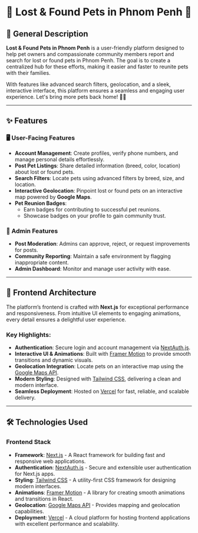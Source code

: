 # 🌟 Lost & Found Pets in Phnom Penh 🐾

## 🐶 General Description
**Lost & Found Pets in Phnom Penh** is a user-friendly platform designed to help pet owners and compassionate community members report and search for lost or found pets in Phnom Penh. The goal is to create a centralized hub for these efforts, making it easier and faster to reunite pets with their families.

With features like advanced search filters, geolocation, and a sleek, interactive interface, this platform ensures a seamless and engaging user experience. Let's bring more pets back home! 🏡🐾

---

## ✨ Features

### 🖥️ User-Facing Features
- **Account Management**: Create profiles, verify phone numbers, and manage personal details effortlessly.
- **Post Pet Listings**: Share detailed information (breed, color, location) about lost or found pets.
- **Search Filters**: Locate pets using advanced filters by breed, size, and location.
- **Interactive Geolocation**: Pinpoint lost or found pets on an interactive map powered by **Google Maps**.
- **Pet Reunion Badges**: 
  - Earn badges for contributing to successful pet reunions.
  - Showcase badges on your profile to gain community trust.

### 🔧 Admin Features
- **Post Moderation**: Admins can approve, reject, or request improvements for posts.
- **Community Reporting**: Maintain a safe environment by flagging inappropriate content.
- **Admin Dashboard**: Monitor and manage user activity with ease.

---

## 🎨 Frontend Architecture
The platform’s frontend is crafted with **Next.js** for exceptional performance and responsiveness. From intuitive UI elements to engaging animations, every detail ensures a delightful user experience.

### Key Highlights:
- **Authentication**: Secure login and account management via [NextAuth.js](https://next-auth.js.org/).
- **Interactive UI & Animations**: Built with [Framer Motion](https://www.framer.com/motion/) to provide smooth transitions and dynamic visuals.
- **Geolocation Integration**: Locate pets on an interactive map using the [Google Maps API](https://developers.google.com/maps/documentation).
- **Modern Styling**: Designed with [Tailwind CSS](https://tailwindcss.com/), delivering a clean and modern interface.
- **Seamless Deployment**: Hosted on [Vercel](https://vercel.com/) for fast, reliable, and scalable delivery.

---

## 🛠️ Technologies Used

### Frontend Stack
- **Framework**: [Next.js](https://nextjs.org/) - A React framework for building fast and responsive web applications.
- **Authentication**: [NextAuth.js](https://next-auth.js.org/) - Secure and extensible user authentication for Next.js apps.
- **Styling**: [Tailwind CSS](https://tailwindcss.com/) - A utility-first CSS framework for designing modern interfaces.
- **Animations**: [Framer Motion](https://www.framer.com/motion/) - A library for creating smooth animations and transitions in React.
- **Geolocation**: [Google Maps API](https://developers.google.com/maps/documentation) - Provides mapping and geolocation capabilities.
- **Deployment**: [Vercel](https://vercel.com/) - A cloud platform for hosting frontend applications with excellent performance and scalability.


